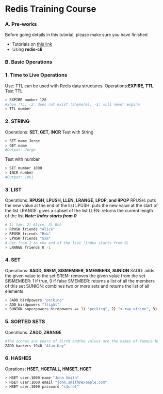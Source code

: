 # Redis Training Course
### A. Pre-works
Before going details in this tutorial, please make sure you have finished
* Tutorials on [this link](http://try.redis.io/) 
* Using **redis-cli**

### B. Basic Operations

### 1. Time to Live Operations
Use: TTL can be used with Redis data structures.
Operations:**EXPIRE, TTL**
Test TTL
```sh
> EXPIRE number 120
#Show TTL: -2: does not exist (anymore), -1: will never expire
> TTL number 
```

### 2. STRING
Operations: **SET, GET, INCR**
Test with String
```sh
> SET name Jorge
> GET name 
#Output: Jorge
```
Test with number
```sh
> SET number 1000
> INCR number
#Output: 1001
```
### 3. LIST
Operations: **RPUSH, LPUSH, LLEN, LRANGE, LPOP, and RPOP**
RPUSH: puts the new value at the end of the list
LPUSH: puts the new value at the start of the list
LRANGE: gives a subset of the list
LLEN: returns the current length of the list
_**Note: Index starts from 0**_
```sh
# 1) Sam, 2) Alice, 3) Bob
> RPUSH friends "Alice"
> RPUSH friends "Bob"
> LPUSH friends "Sam"
# Get from 1 to the end of the list (Index starts from 0)
> LRANGE friends 0 -1
```

### 4. SET
Operations: **SADD, SREM, SISMEMBER, SMEMBERS, SUNION**
SADD: adds the given value to the set
SREM: removes the given value from the set
SISMEMBER: 1 if true, 0 if false
SMEMBER: returns a list of all the members of this set
SUNION: combines two or more sets and returns the list of all elements
```sh
> SADD birdpowers "pecking"
> ADD birdpowers "flight"
> SUNION superpowers birdpowers => 1) "pecking", 2) "x-ray vision", 3) "flight"
```

### 5. SORTED SETS
Operations: **ZADD, ZRANGE**
```sh
#The scores are years of birth andthe values are the names of famous hackers
ZADD hackers 1940 "Alan Kay"
```

### 6. HASHES
Oprations: **HSET, HGETALL, HMSET, HGET**
```sh
> HSET user:1000 name "John Smith"
> HSET user:1000 email "john.smith@example.com"
> HSET user:1000 password "s3cret"
```





















